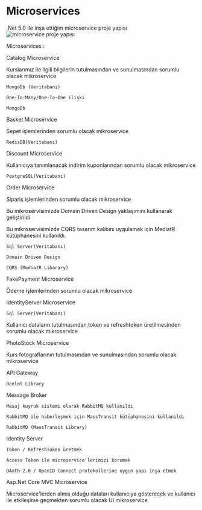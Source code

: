 # Microservices
.Net 5.0 İle inşa ettiğim microservice proje yapısı
![microservice proje yapısı](https://user-images.githubusercontent.com/89848535/207954245-e088270f-a98a-4a94-917f-c645ac85e2a9.png)

Microservices :

Catalog Microservice

Kurslarımız ile ilgili bilgilerin tutulmasından ve sunulmasından sorumlu olacak mikroservice

    MongoDb (Veritabanı)

    One-To-Many/One-To-One ilişki

    MongoDb

Basket Microservice

Sepet işlemlerinden sorumlu olacak mikroservice

    RedisDB(Veritabanı)

Discount Microservice

Kullanıcıya tanımlanacak indirim kuponlarından sorumlu olacak mikroservice

    PostgreSQL(Veritabanı)

Order Microservice

Sipariş işlemlerinden sorumlu olacak mikroservice

Bu mikroservisimizde Domain Driven Design yaklaşımını kullanarak geliştirildi

Bu mikroservisimizde CQRS tasarım kalıbını uygulamak için MediatR kütüphanesini kullanıldı.

    Sql Server(Veritabanı)

    Domain Driven Design

    CQRS (MediatR Libarary)

FakePayment Microservice

Ödeme işlemlerinden sorumlu olacak mikroservice

IdentityServer Microservice

    Sql Server(Veritabanı)

Kullanıcı dataların tutulmasından,token ve refreshtoken üretilmesinden sorumlu olacak mikroservice

PhotoStock Microservice

Kurs fotograflarının tutulmasından ve sunulmasından sorumlu olacak mikroservice

API Gateway

    Ocelot Library

Message Broker

    Mesaj kuyruk sistemi olarak RabbitMQ kullanıldı

    RabbitMQ ile haberleşmek için MassTransit kütüphanesini kullanıldı

    RabbitMQ (MassTransit Library)

Identity Server

    Token / RefreshToken üretmek

    Access Token ile microservice'lerimizi korumak

    OAuth 2.0 / OpenID Connect protokollerine uygun yapı inşa etmek

Asp.Net Core MVC Microservice

Microservice'lerden almış olduğu dataları kullanıcıya gösterecek ve kullanıcı ile etkileşime geçmekten sorumlu olacak UI mikroservice
